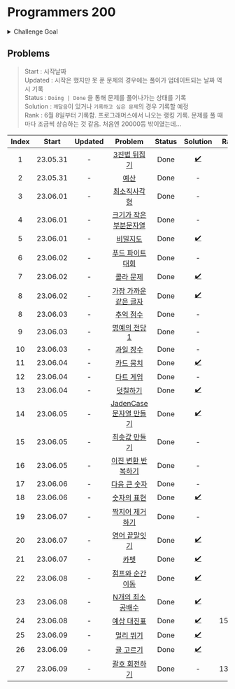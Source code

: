 # Programmers 200

<details>
  <summary>Challenge Goal</summary>

코딩테스트의 합격의 길은 여전히 **문제를 많이 풀어보는 것**이라고 생각한다. 양에는 장사없다! 그래서 생각해본 것이 하나의 코테 플렛폼의 문제를 어느정도 수준까지 다 풀어보는 것이다. Leet Code과 프로그래머스를 놓고 고민해봤다.

  <details>
  <summary>비교</summary>

- Leet Code

  - 장점

    - 많은 문제
    - 다양한 카테고리에 대한 분류
    - 코테를 위한 다양한 컨텐츠
    - 힌트 존재
    - 제출 후 디버깅 용이(어떤 테스트 케이스 인지 확인 가능) → 장단이 모두 존재, 왜 틀렸는지 고민시간을 통해서 코드에 대한 디버깅 실력이 늘수 있지만, 시간이 중요한 시기에 마냥 고민만 하고 있을수 있을까?!

  - 단점

    - 영어다!! 😰
    - 포커싱이 세계 유명 IT 기업에 맞춰져 있음
    - 해당 문제에 대한 자료 검색이 쉽지 않다.

  - 프로그래머스

    - 장점
      - 한글이다!! 😙 + 한국 플랫폼!
      - 한국 유명 IT 기업 문제들 존재
      - 대부분 한국 유저들이기때문에 쉽게 문제에 대한 자료를 검색이 가능
      - 예전에 비해 문제가 다양해짐
    - 단점
      - Leet Code에 비해 문제 수가 적음
      - 레벨에 대한 신뢰도가 떨어지는 경우 존재
      - 제출 후 디버깅 어려움(어떤 테스트 케이스에서 오류가 발생했는지 알려주지 않음)

  </details>

여러 측면에서 Leet Code가 더 많은 장점을 가지고 있긴했다. 하지만, 프로그래머스에서 지금까지 해놓은 기록(?)들이 있어서 그 부분을 이어나가면 `챌린지`다운 재미가 있을거 같다는 생각이 들었다. 또한 한글이라 점이 큰 작용을 한 것 같다. (~~핑계같지만,~~ 영어로 보는게 문제가 된다기보다 영어이기때문에 들어가는 시간을 아끼고 싶은 생각이 들었다.) 프로그래머스의 문제가 레벨별로 되어 있는데, 현재 레벨별로 안푼 문제의 수는 아래와 같다.

- 레벨 1 : 27 문제
- 레벨 2 : 93 문제
- 레벨 3 : 64 문제
- 레벨 4 : 21 문제
- 레벨 5 : 6 문제

이 중에 `레벨 1/2 (+3)을 다 푸는 것`을 `3달(대략 100일)` 정도의 기간을 목표로 삼아 도전해보면 괜찮을거 같다는 생각이 들었다.(레벨3까지 가능할지 확신이 서지 않아서...🤔)

✅ 목표 : `최소 120 ~ 최대 184(레벨3 포함) 문제`를 `6/7/8달` 동안 끝내보자!!

</details>

## Problems

> Start : 시작날짜 <br />
> Updated : 시작은 했지만 못 푼 문제의 경우에는 풀이가 업데이트되는 날짜 역시 기록 <br />
> Status : `Doing | Done` 을 통해 문제를 풀어나가는 상태를 기록 <br />
> Solution : `깨달음`이 있거나 `기록하고 싶은 문제`의 경우 기록할 예정 <br />
> Rank : 6월 8일부터 기록함. 프로그래머스에서 나오는 랭킹 기록. 문제를 풀 때마다 조금씩 상승하는 것 같음. 처음엔 20000등 밖이였는데...

| Index |  Start   | Updated |                                          Problem                                           | Status |      Solution      | Rank  |
| :---: | :------: | :-----: | :----------------------------------------------------------------------------------------: | :----: | :----------------: | ----- |
|   1   | 23.05.31 |    -    |      [3진법 뒤집기](https://school.programmers.co.kr/learn/courses/30/lessons/68935)       |  Done  | [✔️](/pg200/1.md)  |       |
|   2   | 23.05.31 |    -    |          [예산](https://school.programmers.co.kr/learn/courses/30/lessons/12982)           |  Done  |         -          |       |
|   3   | 23.06.01 |    -    |      [최소직사각형](https://school.programmers.co.kr/learn/courses/30/lessons/86491)       |  Done  |         -          |       |
|   4   | 23.06.01 |    -    | [크기가 작은 부분문자열](https://school.programmers.co.kr/learn/courses/30/lessons/147355) |  Done  |         -          |       |
|   5   | 23.06.01 |    -    |        [비밀지도](https://school.programmers.co.kr/learn/courses/30/lessons/17681)         |  Done  | [✔️](/pg200/4.md)  |       |
|   6   | 23.06.02 |    -    |    [푸드 파이트 대회](https://school.programmers.co.kr/learn/courses/30/lessons/134240)    |  Done  |         -          |       |
|   7   | 23.06.02 |    -    |       [콜라 문제](https://school.programmers.co.kr/learn/courses/30/lessons/132267)        |  Done  | [✔️](/pg200/7.md)  |       |
|   8   | 23.06.02 |    -    | [가장 가까운 같은 글자](https://school.programmers.co.kr/learn/courses/30/lessons/142086)  |  Done  | [✔️](/pg200/8.md)  |       |
|   8   | 23.06.03 |    -    |       [추억 점수](https://school.programmers.co.kr/learn/courses/30/lessons/176963)        |  Done  |         -          |       |
|   9   | 23.06.03 |    -    |      [명예의 전당1](https://school.programmers.co.kr/learn/courses/30/lessons/138477)      |  Done  |         -          |       |
|  10   | 23.06.03 |    -    |       [과일 장수](https://school.programmers.co.kr/learn/courses/30/lessons/135808)        |  Done  |         -          |       |
|  11   | 23.06.04 |    -    |       [카드 뭉치](https://school.programmers.co.kr/learn/courses/30/lessons/159994)        |  Done  | [✔️](/pg200/11.md) |       |
|  12   | 23.06.04 |    -    |        [다트 게임](https://school.programmers.co.kr/learn/courses/30/lessons/17682)        |  Done  |         -          |       |
|  13   | 23.06.04 |    -    |        [덧칠하기](https://school.programmers.co.kr/learn/courses/30/lessons/161989)        |  Done  | [✔️](/pg200/13.md) |       |
|  14   | 23.06.05 |    -    | [JadenCase 문자열 만들기](https://school.programmers.co.kr/learn/courses/30/lessons/12951) |  Done  | [✔️](/pg200/14.md) |       |
|  15   | 23.06.05 |    -    |      [최솟값 만들기](https://school.programmers.co.kr/learn/courses/30/lessons/12941)      |  Done  |         -          |       |
|  16   | 23.06.05 |    -    |   [이진 변환 반복하기](https://school.programmers.co.kr/learn/courses/30/lessons/70129)    |  Done  |         -          |       |
|  17   | 23.06.06 |    -    |      [다음 큰 숫자](https://school.programmers.co.kr/learn/courses/30/lessons/12911)       |  Done  |         -          |       |
|  18   | 23.06.06 |    -    |       [숫자의 표현](https://school.programmers.co.kr/learn/courses/30/lessons/12924)       |  Done  | [✔️](/pg200/18.md) |       |
|  19   | 23.06.07 |    -    |     [짝지어 제거하기](https://school.programmers.co.kr/learn/courses/30/lessons/12973)     |  Done  |         -          |       |
|  20   | 23.06.07 |    -    |      [영어 끝말잇기](https://school.programmers.co.kr/learn/courses/30/lessons/12981)      |  Done  | [✔️](/pg200/20.md) |       |
|  21   | 23.06.07 |    -    |          [카펫](https://school.programmers.co.kr/learn/courses/30/lessons/42842)           |  Done  | [✔️](/pg200/21.md) |       |
|  22   | 23.06.08 |    -    |    [점프와 순간 이동](https://school.programmers.co.kr/learn/courses/30/lessons/12980)     |  Done  | [✔️](/pg200/22.md) |       |
|  23   | 23.06.08 |    -    |    [N개의 최소공배수](https://school.programmers.co.kr/learn/courses/30/lessons/12953)     |  Done  | [✔️](/pg200/23.md) |       |
|  24   | 23.06.08 |    -    |       [예상 대진표](https://school.programmers.co.kr/learn/courses/30/lessons/12985)       |  Done  | [✔️](/pg200/24.md) | 15204 |
|  25   | 23.06.09 |    -    |        [멀리 뛰기](https://school.programmers.co.kr/learn/courses/30/lessons/12914)        |  Done  | [✔️](/pg200/25.md) |       |
|  26   | 23.06.09 |    -    |       [귤 고르기](https://school.programmers.co.kr/learn/courses/30/lessons/138476)        |  Done  | [✔️](/pg200/26.md) |       |
|  27   | 23.06.09 |    -    |      [괄호 회전하기](https://school.programmers.co.kr/learn/courses/30/lessons/76502)      |  Done  |         -          | 13142 |
